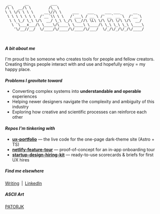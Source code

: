 ```

 __      __          ___                                        
/\ \  __/\ \        /\_ \                                       
\ \ \/\ \ \ \     __\//\ \     ___    ___     ___ ___      __   
 \ \ \ \ \ \ \  /'__`\\ \ \   /'___\ / __`\ /' __` __`\  /'__`\ 
  \ \ \_/ \_\ \/\  __/ \_\ \_/\ \__//\ \L\ \/\ \/\ \/\ \/\  __/ 
   \ `\___x___/\ \____\/\____\ \____\ \____/\ \_\ \_\ \_\ \____\
    '\/__//__/  \/____/\/____/\/____/\/___/  \/_/\/_/\/_/\/____/
                                                                
                                    
```




#### _A bit about me_

I'm proud to be someone who creates tools for people and fellow creators. Creating things people interact with and use and hopefully enjoy = my happy place.

#### _Problems I gravitate toward_

- Converting complex systems into **understandable and operable** experiences 
- Helping newer designers navigate the complexity and ambiguity of this industry  
- Exploring how creative and scientific processes can reinforce each other  


#### _Repos I'm tinkering with_

- **[ux-portfolio](https://github.com/MarkOpalski/ux-portfolio)** — the live code for the one-page dark-theme site (Astro + TS) 
- **[netlify-feature-tour](https://github.com/MarkOpalski/netlify-feature-tour)** — proof-of-concept for an in-app onboarding tour
- **[startup-design-hiring-kit](https://github.com/MarkOpalski/startup-design-hiring-kit)** — ready-to-use scorecards & briefs for first UX hires 


##### _Find me elsewhere_

[Writing](https://markopalski.substack.com/) | [LinkedIn](https://www.linkedin.com/in/markopalski/)


##### ASCII Art
[PATORJK](http://patorjk.com/software/taag/#p=display&f=Larry%203D&t=Welcome)


